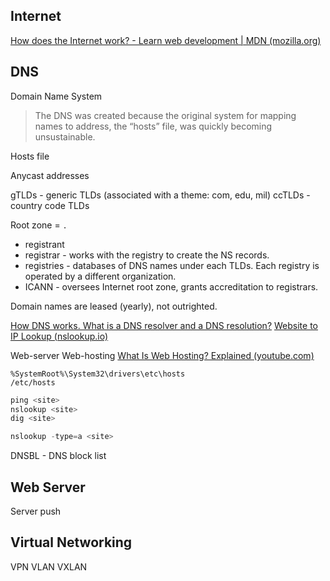 ## Internet

[How does the Internet work? - Learn web development | MDN (mozilla.org)](https://developer.mozilla.org/en-US/docs/Learn/Common_questions/Web_mechanics/How_does_the_Internet_work)
## DNS

Domain Name System

>The DNS was created because the original system for mapping names to address, the “hosts” file, was quickly becoming unsustainable.

Hosts file

Anycast addresses

gTLDs - generic TLDs (associated with a theme: com, edu, mil)
ccTLDs - country code TLDs

Root zone = `.`

- registrant
- registrar - works with the registry to create the NS records.
- registries - databases of DNS names under each TLDs. Each registry is operated by a different organization.
- ICANN - oversees Internet root zone, grants accreditation to registrars.

Domain names are leased (yearly), not outrighted.

[How DNS works. What is a DNS resolver and a DNS resolution?](https://howdns.works/ep1/)
[Website to IP Lookup (nslookup.io)](https://www.nslookup.io/learning/)

Web-server
Web-hosting [What Is Web Hosting? Explained (youtube.com)](https://www.youtube.com/watch?v=htbY9-yggB0)

```
%SystemRoot%\System32\drivers\etc\hosts
/etc/hosts
```

```powershell
ping <site>
nslookup <site>
dig <site>

nslookup -type=a <site>
```

DNSBL - DNS block list

## Web Server


Server push

## Virtual Networking

VPN
VLAN
VXLAN

